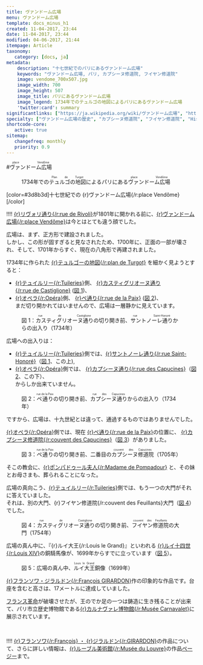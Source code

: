 ```yaml
---
title: ヴァンドーム広場
menu: ヴァンドーム広場
template: docs_minus_h1
created: 11-04-2017, 23:44
date: 11-04-2017, 23:44
modified: 04-06-2017, 21:44
itempage: Article
taxonomy:
   category: [docs, ja]
metadata:
    description: "十七世紀でのパリにあるヴァンドーム広場"
    keywords: "ヴァンドーム広場, パリ, カプシーヌ修道院, フイヤン修道院"
    image: vendome_700x507.jpg
    image_width: 700
    image_height: 507
    image_title: パリにあるヴァンドーム広場 
    image_legend: 1734年でのテュルゴの地図によるパリにあるヴァンドーム広場
    'twitter:card': summary
significantlinks: ["https://ja.wikipedia.org/wiki/ヴァンドーム広場", "http://edb.kulib.kyoto-u.ac.jp/exhibit/f28/f28cont.html", "https://ja.wikipedia.org/wiki/サントノーレ通り", "https://ja.wikipedia.org/wiki/ポンパドゥール夫人", "https://fr.wikipedia.org/wiki/Jardin_des_Tuileries", "https://ja.wikipedia.org/wiki/テュイルリー宮殿", "https://ja.wikipedia.org/wiki/ルイ14世_(フランス王)", "http://www.louvre.fr/jp/oeuvre-notices/《ルイ14世騎馬像》", "https://ja.wikipedia.org/wiki/フランス革命", "https://ja.wikipedia.org/wiki/カルナヴァレ博物館"]
specialty: ["ヴァンドーム広場の歴史", "カプシーヌ修道院", "フイヤン修道院", "Histoire de la Place Vendôme", "Couvent des Capucines", "Couvent des Feuillants", "フランス建築"]
shortcode-core:
   active: true
sitemap:
   changefreq: monthly
   priority: 0.9
---
```

#<ruby><rb>ヴァンドーム広場</rb><rt>place&#160;Vendôme</rt></ruby>
<figure><picture>
<source
media="(min-width: 959px)"
sizes="(max-width: 767px) 98vw, (min-width: 959px) 50vw, 86vw"
srcset="
/user/sites/docs/pages/01.home/01.paris/02.vendome/01.place/vendome-280.webp 280w,
/user/sites/docs/pages/01.home/01.paris/02.vendome/01.place/vendome-380.webp 380w,
/user/sites/docs/pages/01.home/01.paris/02.vendome/01.place/vendome-480.webp 480w,
/user/sites/docs/pages/01.home/01.paris/02.vendome/01.place/vendome-640.webp 640w,
/user/sites/docs/pages/01.home/01.paris/02.vendome/01.place/vendome_700x507.webp 700w"
type="image/webp" />
<source
sizes="(max-width: 767px) 98vw, (min-width: 959px) 50vw, 86vw"
srcset="
/user/sites/docs/pages/01.home/01.paris/02.vendome/01.place/vendome-focus-280.webp 280w,
/user/sites/docs/pages/01.home/01.paris/02.vendome/01.place/vendome-focus-380.webp 380w,
/user/sites/docs/pages/01.home/01.paris/02.vendome/01.place/vendome-focus-480.webp 480w,
/user/sites/docs/pages/01.home/01.paris/02.vendome/01.place/vendome-focus-640.webp 640w,
/user/sites/docs/pages/01.home/01.paris/02.vendome/01.place/vendome-focus_700x415.webp 700w"
type="image/webp" />
<source
media="(min-width: 959px)"
sizes="(max-width: 767px) 98vw, (min-width: 959px) 50vw, 86vw"
srcset="
/user/sites/docs/pages/01.home/01.paris/02.vendome/01.place/vendome-280.jpg 280w,
/user/sites/docs/pages/01.home/01.paris/02.vendome/01.place/vendome-380.jpg 380w,
/user/sites/docs/pages/01.home/01.paris/02.vendome/01.place/vendome-480.jpg 480w,
/user/sites/docs/pages/01.home/01.paris/02.vendome/01.place/vendome-640.jpg 640w,
/user/sites/docs/pages/01.home/01.paris/02.vendome/01.place/vendome_700x507.jpg 700w" />
<img　src="/user/sites/docs/pages/01.home/01.paris/02.vendome/01.place/vendome-focus_700x415.jpg" alt="1734年でのパリにあるヴァンドーム広場"　title="1734年でのパリにあるヴァンドーム広場" class="class-diane-img"
sizes="(max-width: 767px) 98vw, (min-width: 959px) 50vw, 86vw"
srcset="
/user/sites/docs/pages/01.home/01.paris/02.vendome/01.place/vendome-focus-280.jpg 280w,
/user/sites/docs/pages/01.home/01.paris/02.vendome/01.place/vendome-focus-380.jpg 380w,
/user/sites/docs/pages/01.home/01.paris/02.vendome/01.place/vendome-focus-480.jpg 480w,
/user/sites/docs/pages/01.home/01.paris/02.vendome/01.place/vendome-focus-640.jpg 640w,
/user/sites/docs/pages/01.home/01.paris/02.vendome/01.place/vendome-focus_700x415.jpg 700w">
</picture><figcaption>1734年での<ruby><rb>テュルゴの地図</rb><rt>Plan&#160;de&#160;Turgot</rt></ruby>によるパリにある<ruby><rb>ヴァンドーム広場</rb><rt>place&#160;Vendôme</rt></ruby></figcaption></figure>

[color=#3d8b3d]十七世紀での {r}ヴァンドーム広場{/r:place&#160;Vendôme}[/color]  

!!!! [{r}リヴォリ通り{/r:rue&#160;de&#160;Rivoli}][2]が1801年に開かれる前に、[{r}ヴァンドーム広場{/r:place&#160;Vendôme}][1]は今とはとても違う顔でした。  

広場は、まず、正方形で建設されました。  
しかし、この形が固すぎると見なされたため、1700年に、正面の一部が壊され、そして、1701年からすぐ、現在の八角形で再建されました。  

1734年に作られた [{r}テュルゴーの地図{/r:plan&#160;de&#160;Turgot}][3] を細かく見ようとすると：
+ [{r}テュイルリー{/r:Tuileries}][10]側、 [{r}カスティグリオーヌ通り{/r:rue&#160;de&#160;Castiglione}][4] ([図 1](#castiglione))、
+ [{r}オペラ{/r:Opéra}][11]側、 [{r}ペ通り{/r:rue&#160;de&#160;la&#160;Paix}][5] ([図 2](#paix))、  
まだ切り開かれてはいませんので、広場は一層静かに見えています。  

<figure id="castiglione"><picture>
<source
media="(min-width: 959px)"
sizes="(max-width: 767px) 98vw, (min-width: 959px) 50vw, 86vw"
srcset="
/user/sites/docs/pages/01.home/01.paris/02.vendome/01.place/vendome-castiglione-280.webp 280w,
/user/sites/docs/pages/01.home/01.paris/02.vendome/01.place/vendome-castiglione-380.webp 380w,
/user/sites/docs/pages/01.home/01.paris/02.vendome/01.place/vendome-castiglione-480.webp 480w,
/user/sites/docs/pages/01.home/01.paris/02.vendome/01.place/vendome-castiglione-640.webp 640w,
/user/sites/docs/pages/01.home/01.paris/02.vendome/01.place/vendome-castiglione_700x507.webp 700w"
type="image/webp" />
<source
media="(min-width: 959px)"
sizes="(max-width: 767px) 98vw, (min-width: 959px) 50vw, 86vw"
srcset="
/user/sites/docs/pages/01.home/01.paris/02.vendome/01.place/vendome-castiglione-280.jpg 280w,
/user/sites/docs/pages/01.home/01.paris/02.vendome/01.place/vendome-castiglione-380.jpg 380w,
/user/sites/docs/pages/01.home/01.paris/02.vendome/01.place/vendome-castiglione-480.jpg 480w,
/user/sites/docs/pages/01.home/01.paris/02.vendome/01.place/vendome-castiglione-640.jpg 640w,
/user/sites/docs/pages/01.home/01.paris/02.vendome/01.place/vendome-castiglione_700x507.jpg 700w" />
<source
sizes="(max-width: 767px) 98vw, (min-width: 959px) 50vw, 86vw"
srcset="
/user/sites/docs/pages/01.home/01.paris/02.vendome/01.place/vendome-castiglione-focus-280.webp 280w,
/user/sites/docs/pages/01.home/01.paris/02.vendome/01.place/vendome-castiglione-focus-380.webp 380w,
/user/sites/docs/pages/01.home/01.paris/02.vendome/01.place/vendome-castiglione-focus-480.webp 480w,
/user/sites/docs/pages/01.home/01.paris/02.vendome/01.place/vendome-castiglione-focus-640.webp 640w,
/user/sites/docs/pages/01.home/01.paris/02.vendome/01.place/vendome-castiglione-focus_669x484.webp 669w" />
<img　src="/user/sites/docs/pages/01.home/01.paris/02.vendome/01.place/vendome-castiglione-focus_700x415.jpg" alt="1734年で、カスティグリオーヌ通り側の、パリにあるヴァンドーム広場"　title="1734年で、カスティグリオーヌ通り側の、パリにあるヴァンドーム広場" class="class-diane-img"
sizes="(max-width: 767px) 98vw, (min-width: 959px) 50vw, 86vw"
srcset="
/user/sites/docs/pages/01.home/01.paris/02.vendome/01.place/vendome-castiglione-focus-280.jpg 280w,
/user/sites/docs/pages/01.home/01.paris/02.vendome/01.place/vendome-castiglione-focus-380.jpg 380w,
/user/sites/docs/pages/01.home/01.paris/02.vendome/01.place/vendome-castiglione-focus-480.jpg 480w,
/user/sites/docs/pages/01.home/01.paris/02.vendome/01.place/vendome-castiglione-focus-640.jpg 640w,
/user/sites/docs/pages/01.home/01.paris/02.vendome/01.place/vendome-castiglione-focus_669x484.jpg 669w">
</picture><figcaption>図 1：<ruby><rb>カスティグリオーヌ通り</rb><rt>rue&#160;de&#160;Castiglione</rt></ruby>の切り開き前、<ruby><rb>サントノーレ通り</rb><rt>rue&#160;Saint-Honoré</rt></ruby>からの出入り（1734年）</figcaption></figure> 

広場への出入りは：
+ [{r}テュイルリー{/r:Tuileries}][10]側では、[{r}サントノーレ通り{/r:rue&#160;Saint-Honoré}][6]（[図 1](#castiglione)、この上),
+ [{r}オペラ{/r:Opéra}][11]側では、 [{r}カプシーヌ通り{/r:rue&#160;des&#160;Capucines}][7]（[図 2](#paix)、この下）、  
からしか出来ていません。  

<figure id="paix"><picture>
<source
media="(min-width: 959px)"
sizes="(max-width: 767px) 98vw, (min-width: 959px) 50vw, 86vw"
srcset="
/user/sites/docs/pages/01.home/01.paris/02.vendome/01.place/vendome-paix-280.webp 280w,
/user/sites/docs/pages/01.home/01.paris/02.vendome/01.place/vendome-paix-380.webp 380w,
/user/sites/docs/pages/01.home/01.paris/02.vendome/01.place/vendome-paix-480.webp 480w,
/user/sites/docs/pages/01.home/01.paris/02.vendome/01.place/vendome-paix-640.webp 640w,
/user/sites/docs/pages/01.home/01.paris/02.vendome/01.place/vendome-paix_700x507.webp 700w"
type="image/webp" />
<source
media="(min-width: 959px)"
sizes="(max-width: 767px) 98vw, (min-width: 959px) 50vw, 86vw"
srcset="
/user/sites/docs/pages/01.home/01.paris/02.vendome/01.place/vendome-paix-280.jpg 280w,
/user/sites/docs/pages/01.home/01.paris/02.vendome/01.place/vendome-paix-380.jpg 380w,
/user/sites/docs/pages/01.home/01.paris/02.vendome/01.place/vendome-paix-480.jpg 480w,
/user/sites/docs/pages/01.home/01.paris/02.vendome/01.place/vendome-paix-640.jpg 640w,
/user/sites/docs/pages/01.home/01.paris/02.vendome/01.place/vendome-paix_700x507.jpg 700w" />
<source
sizes="(max-width: 767px) 98vw, (min-width: 959px) 50vw, 86vw"
srcset="
/user/sites/docs/pages/01.home/01.paris/02.vendome/01.place/vendome-paix-focus-280.webp 280w,
/user/sites/docs/pages/01.home/01.paris/02.vendome/01.place/vendome-paix-focus-380.webp 380w,
/user/sites/docs/pages/01.home/01.paris/02.vendome/01.place/vendome-paix-focus-480.webp 480w,
/user/sites/docs/pages/01.home/01.paris/02.vendome/01.place/vendome-paix-focus-640.webp 640w,
/user/sites/docs/pages/01.home/01.paris/02.vendome/01.place/vendome-paix-focus_700x447.webp 700w" />
<img　src="/user/sites/docs/pages/01.home/01.paris/02.vendome/01.place/vendome-paix-focus_700x415.jpg" alt="1734年で、ラ・ペ通り側の、パリにあるヴァンドーム広場"　title="1734年で、ラ・ペ通り側の、パリにあるヴァンドーム広場" class="class-diane-img"
sizes="(max-width: 767px) 98vw, (min-width: 959px) 50vw, 86vw"
srcset="
/user/sites/docs/pages/01.home/01.paris/02.vendome/01.place/vendome-paix-focus-280.jpg 280w,
/user/sites/docs/pages/01.home/01.paris/02.vendome/01.place/vendome-paix-focus-380.jpg 380w,
/user/sites/docs/pages/01.home/01.paris/02.vendome/01.place/vendome-paix-focus-480.jpg 480w,
/user/sites/docs/pages/01.home/01.paris/02.vendome/01.place/vendome-paix-focus-640.jpg 640w,
/user/sites/docs/pages/01.home/01.paris/02.vendome/01.place/vendome-paix-focus_700x447.jpg 700w">
</picture><figcaption>図 2：<ruby><rb>ペ通り</rb><rt>rue&#160;de&#160;la&#160;Paix</rt></ruby>の切り開き前、<ruby><rb>カプシーヌ通り</rb><rt>rue&#160;des&#160;Capucines</rt></ruby>からの出入り（1734年）</figcaption></figure>

ですから、広場は、十九世紀とは違って、通過するものではありませんでした。    

[{r}オペラ{/r:Opéra}][11]側では、現在 [{r}ペ通り{/r:rue&#160;de&#160;la&#160;Paix}][5]の位置に、 [{r}カプシーヌ修道院{/r:couvent&#160;des&#160;Capucines}][8]（[図 3](#couvent)）がありました。

<figure id="couvent"><picture>
<source
media="(min-width: 959px)"
sizes="(max-width: 767px) 98vw, (min-width: 959px) 50vw, 86vw"
srcset="
/user/sites/docs/pages/01.home/01.paris/02.vendome/01.place/vendome-couvent-280.webp 280w,
/user/sites/docs/pages/01.home/01.paris/02.vendome/01.place/vendome-couvent-380.webp 380w,
/user/sites/docs/pages/01.home/01.paris/02.vendome/01.place/vendome-couvent-480.webp 480w,
/user/sites/docs/pages/01.home/01.paris/02.vendome/01.place/vendome-couvent-640.webp 640w,
/user/sites/docs/pages/01.home/01.paris/02.vendome/01.place/vendome-couvent_700x411.webp 700w"
type="image/webp" />
<source
media="(min-width: 959px)"
sizes="(max-width: 767px) 98vw, (min-width: 959px) 50vw, 86vw"
srcset="
/user/sites/docs/pages/01.home/01.paris/02.vendome/01.place/vendome-couvent-280.jpg 280w,
/user/sites/docs/pages/01.home/01.paris/02.vendome/01.place/vendome-couvent-380.jpg 380w,
/user/sites/docs/pages/01.home/01.paris/02.vendome/01.place/vendome-couvent-480.jpg 480w,
/user/sites/docs/pages/01.home/01.paris/02.vendome/01.place/vendome-couvent-640.jpg 640w,
/user/sites/docs/pages/01.home/01.paris/02.vendome/01.place/vendome-couvent_700x411.jpg 700w" />
<source
sizes="(max-width: 767px) 98vw, (min-width: 959px) 50vw, 86vw"
srcset="
/user/sites/docs/pages/01.home/01.paris/02.vendome/01.place/vendome-couvent-focus-280.webp 280w,
/user/sites/docs/pages/01.home/01.paris/02.vendome/01.place/vendome-couvent-focus-380.webp 380w,
/user/sites/docs/pages/01.home/01.paris/02.vendome/01.place/vendome-couvent-focus-480.webp 480w,
/user/sites/docs/pages/01.home/01.paris/02.vendome/01.place/vendome-couvent-focus-640.webp 640w,
/user/sites/docs/pages/01.home/01.paris/02.vendome/01.place/vendome-couvent-focus_700x447.webp 700w" />
<img　src="/user/sites/docs/pages/01.home/01.paris/02.vendome/01.place/vendome-couvent-focus_700x411.jpg" alt="二番目のカプシーヌ修道院、パリにあるヴァンドーム広場、1705年"　title="二番目のカプシーヌ修道院、パリにあるヴァンドーム広場、1705年" class="class-diane-img"
sizes="(max-width: 767px) 98vw, (min-width: 959px) 50vw, 86vw"
srcset="
/user/sites/docs/pages/01.home/01.paris/02.vendome/01.place/vendome-couvent-focus-280.jpg 280w,
/user/sites/docs/pages/01.home/01.paris/02.vendome/01.place/vendome-couvent-focus-380.jpg 380w,
/user/sites/docs/pages/01.home/01.paris/02.vendome/01.place/vendome-couvent-focus-480.jpg 480w,
/user/sites/docs/pages/01.home/01.paris/02.vendome/01.place/vendome-couvent-focus-640.jpg 640w,
/user/sites/docs/pages/01.home/01.paris/02.vendome/01.place/vendome-couvent-focus_700x411.jpg 700w">
</picture><figcaption>図 3：<ruby><rb>ペ通り</rb><rt>rue&#160;de&#160;la&#160;Paix</rt></ruby>の切り開き前、二番目の<ruby><rb>カプシーヌ修道院</rb><rt>couvent&#160;des&#160;Capucines</rt></ruby>（1705年）</figcaption></figure>

そこの教会に、[{r}ポンパドゥール夫人{/r:Madame&#160;de&#160;Pompadour}][9] と、その妹とお母さまも、葬られることになった。

広場の真向こう、[{r}テュイルリー{/r:Tuileries}][11]側では、もう一つの大門がそれに答えていました。  
それは、別の大門、{r}フイヤン修道院{/r:couvent&#160;des&#160;Feuillants}大門（[図 4](#feuillants)）でした。

<figure id="feuillants"><picture>
<source
media="(min-width: 959px)"
sizes="(max-width: 767px) 98vw, (min-width: 959px) 50vw, 86vw"
srcset="
/user/sites/docs/pages/01.home/01.paris/02.vendome/01.place/vendome-feuillants-280.webp 280w,
/user/sites/docs/pages/01.home/01.paris/02.vendome/01.place/vendome-feuillants-380.webp 380w,
/user/sites/docs/pages/01.home/01.paris/02.vendome/01.place/vendome-feuillants-480.webp 480w,
/user/sites/docs/pages/01.home/01.paris/02.vendome/01.place/vendome-feuillants-640.webp 640w,
/user/sites/docs/pages/01.home/01.paris/02.vendome/01.place/vendome-feuillants_700x419.webp 700w"
type="image/webp" />
<source
media="(min-width: 959px)"
sizes="(max-width: 767px) 98vw, (min-width: 959px) 50vw, 86vw"
srcset="
/user/sites/docs/pages/01.home/01.paris/02.vendome/01.place/vendome-feuillants-280.jpg 280w,
/user/sites/docs/pages/01.home/01.paris/02.vendome/01.place/vendome-feuillants-380.jpg 380w,
/user/sites/docs/pages/01.home/01.paris/02.vendome/01.place/vendome-feuillants-480.jpg 480w,
/user/sites/docs/pages/01.home/01.paris/02.vendome/01.place/vendome-feuillants-640.jpg 640w,
/user/sites/docs/pages/01.home/01.paris/02.vendome/01.place/vendome-feuillants_700x419.jpg 700w" />
<source
sizes="(max-width: 767px) 98vw, (min-width: 959px) 50vw, 86vw"
srcset="
/user/sites/docs/pages/01.home/01.paris/02.vendome/01.place/vendome-feuillants-focus-280.webp 280w,
/user/sites/docs/pages/01.home/01.paris/02.vendome/01.place/vendome-feuillants-focus-380.webp 380w,
/user/sites/docs/pages/01.home/01.paris/02.vendome/01.place/vendome-feuillants-focus-480.webp 480w,
/user/sites/docs/pages/01.home/01.paris/02.vendome/01.place/vendome-feuillants-focus-640.webp 640w,
/user/sites/docs/pages/01.home/01.paris/02.vendome/01.place/vendome-feuillants-focus_700x438.webp 700w" />
<img　src="/user/sites/docs/pages/01.home/01.paris/02.vendome/01.place/vendome-feuillants-focus_700x438.jpg" alt="フイヤン修道院、、パリにあるヴァンドーム広場、1754年"　title="フイヤン修道院、、パリにあるヴァンドーム広場、1754年" class="class-diane-img"
sizes="(max-width: 767px) 98vw, (min-width: 959px) 50vw, 86vw"
srcset="
/user/sites/docs/pages/01.home/01.paris/02.vendome/01.place/vendome-feuillants-focus-280.jpg 280w,
/user/sites/docs/pages/01.home/01.paris/02.vendome/01.place/vendome-feuillants-focus-380.jpg 380w,
/user/sites/docs/pages/01.home/01.paris/02.vendome/01.place/vendome-feuillants-focus-480.jpg 480w,
/user/sites/docs/pages/01.home/01.paris/02.vendome/01.place/vendome-feuillants-focus-640.jpg 640w,
/user/sites/docs/pages/01.home/01.paris/02.vendome/01.place/vendome-feuillants-focus_700x438.jpg 700w">
</picture><figcaption>図 4：<ruby><rb>カスティグリオーヌ通り</rb><rt>rue&#160;de&#160;Castiglione</rt></ruby>の切り開き前、<ruby><rb>フイヤン修道院</rb><rt>couvent&#160;des&#160;Feuillants</rt></ruby>の大門（1754年）</figcaption></figure>

広場の真ん中に、『{r}ルイ大王{/r:Louis&#160;le&#160;Grand}』といわれる [{r}ルイ十四世{/r:Louis&#160;XIV}][14]の銅騎馬像が、1699年からすでに立っています（[図 5](#statue)）。   

<figure id="statue"><picture>
<source
media="(min-width: 959px)"
sizes="(max-width: 767px) 98vw, (min-width: 959px) 50vw, 86vw"
srcset="
/user/sites/docs/pages/01.home/01.paris/02.vendome/01.place/vendome-statue-280.webp 280w,
/user/sites/docs/pages/01.home/01.paris/02.vendome/01.place/vendome-statue-380.webp 380w,
/user/sites/docs/pages/01.home/01.paris/02.vendome/01.place/vendome-statue-480.webp 480w,
/user/sites/docs/pages/01.home/01.paris/02.vendome/01.place/vendome-statue-640.webp 640w,
/user/sites/docs/pages/01.home/01.paris/02.vendome/01.place/vendome-statue_700x1024.webp 700w"
type="image/webp" />
<source
media="(min-width: 959px)"
sizes="(max-width: 767px) 98vw, (min-width: 959px) 50vw, 86vw"
srcset="
/user/sites/docs/pages/01.home/01.paris/02.vendome/01.place/vendome-statue-280.jpg 280w,
/user/sites/docs/pages/01.home/01.paris/02.vendome/01.place/vendome-statue-380.jpg 380w,
/user/sites/docs/pages/01.home/01.paris/02.vendome/01.place/vendome-statue-480.jpg 480w,
/user/sites/docs/pages/01.home/01.paris/02.vendome/01.place/vendome-statue-640.jpg 640w,
/user/sites/docs/pages/01.home/01.paris/02.vendome/01.place/vendome-statue_700x1024.jpg 700w" />
<source
sizes="(max-width: 767px) 98vw, (min-width: 959px) 50vw, 86vw"
srcset="
/user/sites/docs/pages/01.home/01.paris/02.vendome/01.place/vendome-statue-focus-280.webp 280w,
/user/sites/docs/pages/01.home/01.paris/02.vendome/01.place/vendome-statue-focus-380.webp 380w,
/user/sites/docs/pages/01.home/01.paris/02.vendome/01.place/vendome-statue-focus-480.webp 480w,
/user/sites/docs/pages/01.home/01.paris/02.vendome/01.place/vendome-statue-focus-640.webp 640w,
/user/sites/docs/pages/01.home/01.paris/02.vendome/01.place/vendome-statue-focus_700x875.webp 700w" />
<img　src="/user/sites/docs/pages/01.home/01.paris/02.vendome/01.place/vendome-statue-focus_700x875.jpg" alt="大王ルイ銅像、パリにあるヴァンドーム広場、1699年"　title="大王ルイ銅像、パリにあるヴァンドーム広場、1699年" class="class-diane-img"
sizes="(max-width: 767px) 98vw, (min-width: 959px) 50vw, 86vw"
srcset="
/user/sites/docs/pages/01.home/01.paris/02.vendome/01.place/vendome-statue-focus-280.jpg 280w,
/user/sites/docs/pages/01.home/01.paris/02.vendome/01.place/vendome-statue-focus-380.jpg 380w,
/user/sites/docs/pages/01.home/01.paris/02.vendome/01.place/vendome-statue-focus-480.jpg 480w,
/user/sites/docs/pages/01.home/01.paris/02.vendome/01.place/vendome-statue-focus-640.jpg 640w,
/user/sites/docs/pages/01.home/01.paris/02.vendome/01.place/vendome-statue-focus_700x875.jpg 700w">
</picture><figcaption>図 5：広場の真ん中、<ruby><rb>ルイ大王</rb><rt>Louis&#160;le&#160;Grand</rt></ruby>銅像（1699年）</figcaption></figure>

[{r}フランソワ・ジラルドン{/r:François&#160;GIRARDON}][14]作の印象的な作品です。台座を含むと高さは、17メートルに達成していました。  

[フランス革命][15]が破壊させたが、王のでか足の一つは鋳造に生き残ることが出来て、パリ市立歴史博物館である[{r}カルナヴァレ博物館{/r:Musée&#160;Carnavalet}][16]に展示されています。 

<br>

!!!! [{r}フランソワ{/r:François} ・ {r}ジラルドン{/r:GIRARDON}][14]の作品について、さらに詳しい情報は、[{r}ルーブル美術館{/r:Musée&#160;du&#160;Louvre}][14]の作品[ページー][14]まで。

[1]: https://ja.wikipedia.org/wiki/ヴァンドーム広場 "https://ja.wikipedia.org/wiki/ヴァンドーム広場"
[2]: https://www.google.com/maps/place/Rue+de+Rivoli,+Paris,+フランス/@48.8644156,2.3276843,17z/data=!4m5!3m4!1s0x47e66e21852883b7:0x88f8c24b3bea7b50!8m2!3d48.860463!4d2.3422219 "https://www.google.com/maps/place/Rue+de+Rivoli,+Paris,+フランス/@48.8644156,2.3276843,17z/data=!4m5!3m4!1s0x47e66e21852883b7:0x88f8c24b3bea7b50!8m2!3d48.860463!4d2.3422219"
[3]: http://edb.kulib.kyoto-u.ac.jp/exhibit/f28/f28cont.html "http://edb.kulib.kyoto-u.ac.jp/exhibit/f28/f28cont.html"
[4]: https://www.google.jp/maps/place/Rue+de+Castiglione,+75001+Paris/@48.8659408,2.3257194,17z/data=!3m1!4b1!4m8!1m2!2m1!1z44Kr44K544OG44Kj44Oq44Kq44O844OM!3m4!1s0x47e66e2de4cf6571:0xad54eb95ed09a09!8m2!3d48.8659408!4d2.3279081?hl=ja "https://www.google.jp/maps/place/Rue+de+Castiglione,+75001+Paris/@48.8659408,2.3257194,17z/data=!3m1!4b1!4m8!1m2!2m1!1z44Kr44K544OG44Kj44Oq44Kq44O844OM!3m4!1s0x47e66e2de4cf6571:0xad54eb95ed09a09!8m2!3d48.8659408!4d2.3279081?hl=ja"
[5]: https://www.google.co.jp/maps/place/1+Rue+de+la+Paix,+75002+Paris,+%E3%83%95%E3%83%A9%E3%83%B3%E3%82%B9/@48.8685708,2.3280719,17z/data=!3m1!4b1!4m8!1m2!2m1!1z44G66YCa44KK44CA77yR55Wq5Zyw!3m4!1s0x47e66e31bb649637:0xc231c2c26c37df78!8m2!3d48.8685708!4d2.3302606?hl=ja "https://www.google.co.jp/maps/place/1+Rue+de+la+Paix,+75002+Paris,+%E3%83%95%E3%83%A9%E3%83%B3%E3%82%B9/@48.8685708,2.3280719,17z/data=!3m1!4b1!4m8!1m2!2m1!1z44G66YCa44KK44CA77yR55Wq5Zyw!3m4!1s0x47e66e31bb649637:0xc231c2c26c37df78!8m2!3d48.8685708!4d2.3302606?hl=ja"
[6]: https://ja.wikipedia.org/wiki/サントノーレ通り "https://ja.wikipedia.org/wiki/サントノーレ通り"
[7]: https://www.google.co.jp/maps/place/Rue+de+la+Paix,+75002+Paris,+フランス/@48.8695761,2.3306583,18z/data=!3m1!4b1!4m5!3m4!1s0x47e66e3101dcc2bb:0x2bc3eaa1f0003cb9!8m2!3d48.8695761!4d2.3315269?hl=ja "https://www.google.co.jp/maps/place/Rue+de+la+Paix,+75002+Paris,+フランス/@48.8695761,2.3306583,18z/data=!3m1!4b1!4m5!3m4!1s0x47e66e3101dcc2bb:0x2bc3eaa1f0003cb9!8m2!3d48.8695761!4d2.3315269?hl=ja"
[8]: https://www.google.co.jp/maps/place/3+Rue+de+la+Paix,+75002+Paris,+フランス/@48.8686382,2.3282652,17z/data=!3m1!4b1!4m8!1m2!2m1!1z44Oa6YCa44KK44CAM-eVquWcsA!3m4!1s0x47e66e31a48a6115:0xf23e0c7b6c50cd93!8m2!3d48.8686382!4d2.3304539?hl=ja "https://www.google.co.jp/maps/place/3+Rue+de+la+Paix,+75002+Paris,+フランス/@48.8686382,2.3282652,17z/data=!3m1!4b1!4m8!1m2!2m1!1z44Oa6YCa44KK44CAM-eVquWcsA!3m4!1s0x47e66e31a48a6115:0xf23e0c7b6c50cd93!8m2!3d48.8686382!4d2.3304539?hl=ja"
[9]: https://ja.wikipedia.org/wiki/ポンパドゥール夫人 "https://ja.wikipedia.org/wiki/ポンパドゥール夫人"
[10]: https://www.google.com/maps/place/チュイルリー庭園/@48.8634916,2.3253056,17z/data=!3m1!4b1!4m5!3m4!1s0x47e66e2c30000001:0xc219db09e1bfefc7!8m2!3d48.8634916!4d2.3274943 "https://www.google.com/maps/place/チュイルリー庭園/@48.8634916,2.3253056,17z/data=!3m1!4b1!4m5!3m4!1s0x47e66e2c30000001:0xc219db09e1bfefc7!8m2!3d48.8634916!4d2.3274943"
[11]: https://ja.wikipedia.org/wiki/テュイルリー宮殿 "https://ja.wikipedia.org/wiki/テュイルリー宮殿"
[12]: https://www.google.co.jp/maps/place/14+Rue+de+Castiglione,+75001+Paris,+France/@48.8661763,2.3278293,19z/data=!3m1!4b1!4m5!3m4!1s0x47e66e2dfd8f26d9:0x11fa3c6e22ee9d4c!8m2!3d48.8661763!4d2.3283765 "https://www.google.co.jp/maps/place/14+Rue+de+Castiglione,+75001+Paris,+France/@48.8661763,2.3278293,19z/data=!3m1!4b1!4m5!3m4!1s0x47e66e2dfd8f26d9:0x11fa3c6e22ee9d4c!8m2!3d48.8661763!4d2.3283765"
[13]: https://ja.wikipedia.org/wiki/ルイ14世_(フランス王) "https://ja.wikipedia.org/wiki/ルイ14世_(フランス王)"
[14]: http://www.louvre.fr/jp/oeuvre-notices/《ルイ14世騎馬像》 "http://www.louvre.fr/jp/oeuvre-notices/《ルイ14世騎馬像》"
[15]: https://ja.wikipedia.org/wiki/フランス革命 "https://ja.wikipedia.org/wiki/フランス革命"
[16]: https://ja.wikipedia.org/wiki/カルナヴァレ博物館 "https://ja.wikipedia.org/wiki/カルナヴァレ博物館"